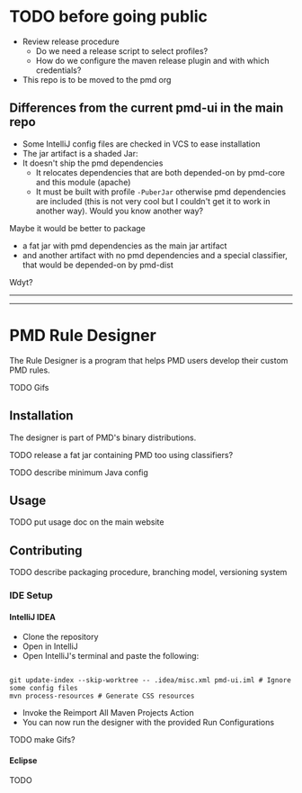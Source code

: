 # TODO before going public

* Review release procedure
    * Do we need a release script to select profiles?
    * How do we configure the maven release plugin and with which credentials?
* This repo is to be moved to the pmd org

## Differences from the current pmd-ui in the main repo

* Some IntelliJ config files are checked in VCS to ease installation
* The jar artifact is a shaded Jar:
*  It doesn't ship the pmd dependencies
    *  It relocates dependencies that are both depended-on by pmd-core and this
       module (apache)
    *  It must be built with profile `-PuberJar` otherwise pmd dependencies are
       included (this is not very cool but I couldn't get it to work in another way). 
       Would you know another way?

Maybe it would be better to package
* a fat jar with pmd dependencies as the main jar artifact
* and another artifact with no pmd dependencies and a special classifier, that
  would be depended-on by pmd-dist
  
Wdyt?




---------------
---------------

# PMD Rule Designer


The Rule Designer is a program that helps PMD users develop their custom PMD
rules.

TODO Gifs



## Installation

The designer is part of PMD's binary distributions.

TODO release a fat jar containing PMD too using classifiers?

TODO describe minimum Java config

## Usage

TODO put usage doc on the main website


## Contributing

TODO describe packaging procedure, branching model, versioning system

### IDE Setup

#### IntelliJ IDEA

* Clone the repository
* Open in IntelliJ
* Open IntelliJ's terminal and paste the following:
```shell

git update-index --skip-worktree -- .idea/misc.xml pmd-ui.iml # Ignore some config files
mvn process-resources # Generate CSS resources
```
* Invoke the Reimport All Maven Projects Action
* You can now run the designer with the provided Run Configurations

TODO make Gifs?


#### Eclipse

TODO

